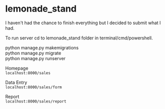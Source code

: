 # lemonade_stand

I haven't had the chance to finish everything but I decided to submit what I had.

To run server cd to lemonade_stand folder in terminal/cmd/powershell.  

python manage.py makemigrations  
python manage.py migrate  
python manage.py runserver   

Homepage  
`localhost:8000/sales`  

Data Entry  
`localhost:8000/sales/form`  

Report  
`localhost:8000/sales/report`
